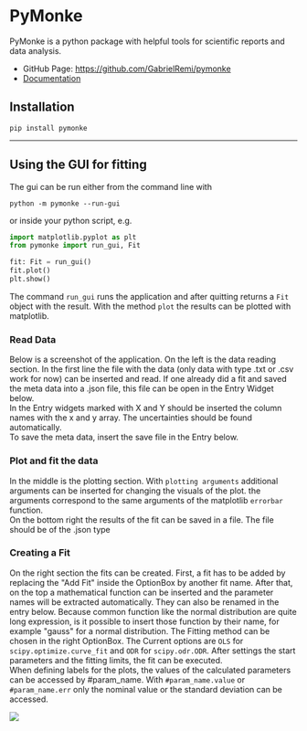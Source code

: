 # PyMonke

PyMonke is a python package with helpful tools for scientific reports and data analysis.

+ GitHub Page: https://github.com/GabrielRemi/pymonke
+ <a href="https://html-preview.github.io/?url=https://github.com/GabrielRemi/pymonke/blob/main/build/pymonke.html">
  Documentation
  </a>

## Installation

```commandline
pip install pymonke
```

---

## Using the GUI for fitting

The gui can be run either from the command line with

```commandline
python -m pymonke --run-gui
```

or inside your python script, e.g.

```python
import matplotlib.pyplot as plt
from pymonke import run_gui, Fit

fit: Fit = run_gui()
fit.plot()
plt.show()
```

The command `run_gui` runs the application and after quitting returns a `Fit` object with the result.
With the method `plot` the results can be plotted with matplotlib.

### Read Data

Below is a screenshot of the application. On the left is the data reading section. In the first line
the file with the data (only data with type .txt or .csv work for now) can be inserted and read.
If one already did a fit and saved the meta data into a .json file, this file can be open in the
Entry Widget below.<br>
In the Entry widgets marked with X and Y should be inserted the column names with the x and y array.
The uncertainties should be found automatically.<br>
To save the meta data, insert the save file in the Entry below.

### Plot and fit the data

In the middle is the plotting section. With `plotting arguments` additional arguments can be inserted
for changing the visuals of the plot. the arguments correspond to the same arguments of the matplotlib
`errorbar` function. <br>
On the bottom right the results of the fit can be saved in a file. The file should be of the .json type

### Creating a Fit

On the right section the fits can be created. First, a fit has to be added by replacing the "Add Fit"
inside the OptionBox by another fit name. After that, on the top a mathematical function can be
inserted and the parameter names will be extracted automatically. They can also be renamed in the entry below.
Because common function like the normal distribution are quite long expression, is it possible to insert
those function by their name, for example "gauss" for a normal distribution.
The Fitting method can be chosen in the right OptionBox. The Current options
are `OLS` for `scipy.optimize.curve_fit` and `ODR` for `scipy.odr.ODR`.
After settings the start parameters and the fitting limits, the fit can be executed.<br>
When defining labels for the plots, the values of the calculated parameters can be accessed by #param_name.
With `#param_name.value` or `#param_name.err` only the nominal value or the standard deviation can be accessed.


<img src="./misc/img.png">
